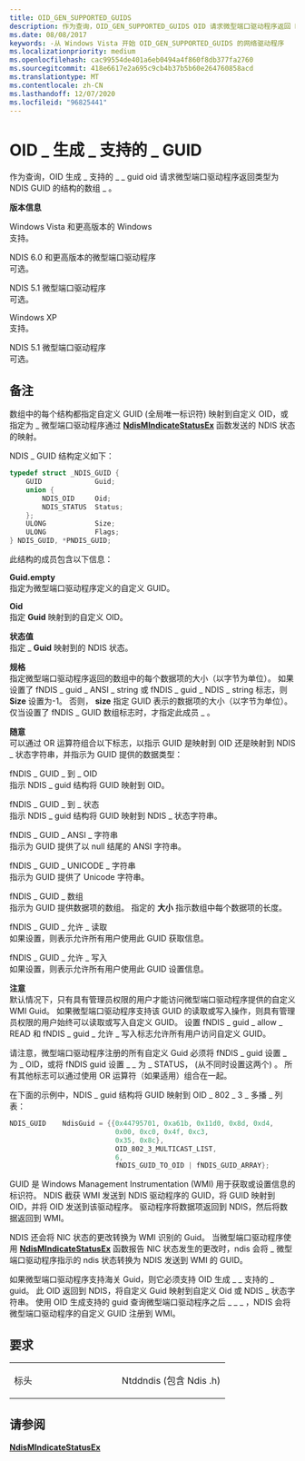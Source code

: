 ```yaml
---
title: OID_GEN_SUPPORTED_GUIDS
description: 作为查询，OID_GEN_SUPPORTED_GUIDS OID 请求微型端口驱动程序返回 NDIS_GUID 类型的结构的数组。
ms.date: 08/08/2017
keywords: -从 Windows Vista 开始 OID_GEN_SUPPORTED_GUIDS 的网络驱动程序
ms.localizationpriority: medium
ms.openlocfilehash: cac99554de401a6eb0494a4f860f8db377fa2760
ms.sourcegitcommit: 418e6617e2a695c9cb4b37b5b60e264760858acd
ms.translationtype: MT
ms.contentlocale: zh-CN
ms.lasthandoff: 12/07/2020
ms.locfileid: "96825441"
---
```

# <a name="oid_gen_supported_guids"></a>OID \_ 生成 \_ 支持的 \_ GUID


作为查询，OID 生成 \_ 支持的 \_ \_ guid oid 请求微型端口驱动程序返回类型为 NDIS GUID 的结构的数组 \_ 。

**版本信息**

<a href="" id="windows-vista-and-later-versions-of-windows"></a>Windows Vista 和更高版本的 Windows  
支持。

<a href="" id="ndis-6-0-and-later-miniport-drivers"></a>NDIS 6.0 和更高版本的微型端口驱动程序  
可选。

<a href="" id="ndis-5-1-miniport-drivers"></a>NDIS 5.1 微型端口驱动程序  
可选。

<a href="" id="windows-xp"></a>Windows XP  
支持。

<a href="" id="ndis-5-1-miniport-drivers"></a>NDIS 5.1 微型端口驱动程序  
可选。

<a name="remarks"></a>备注
-------

数组中的每个结构都指定自定义 GUID (全局唯一标识符) 映射到自定义 OID，或指定为 \_ 微型端口驱动程序通过 [**NdisMIndicateStatusEx**](/windows-hardware/drivers/ddi/ndis/nf-ndis-ndismindicatestatusex) 函数发送的 NDIS 状态的映射。

NDIS \_ GUID 结构定义如下：

```C++
typedef struct _NDIS_GUID {
    GUID             Guid;
    union {
        NDIS_OID     Oid;
        NDIS_STATUS  Status;
    };
    ULONG            Size;
    ULONG            Flags;
} NDIS_GUID, *PNDIS_GUID;
```

此结构的成员包含以下信息：

<a href="" id="guid"></a>**Guid.empty**  
指定为微型端口驱动程序定义的自定义 GUID。

<a href="" id="oid"></a>**Oid**  
指定 **Guid** 映射到的自定义 OID。

<a href="" id="status"></a>**状态值**  
指定 \_ **Guid** 映射到的 NDIS 状态。

<a href="" id="size"></a>**规格**  
指定微型端口驱动程序返回的数组中的每个数据项的大小（以字节为单位）。 如果设置了 fNDIS \_ guid \_ ANSI \_ string 或 fNDIS \_ guid \_ NDIS \_ string 标志，则 **Size** 设置为-1。 否则， **size** 指定 GUID 表示的数据项的大小（以字节为单位）。 仅当设置了 fNDIS \_ GUID 数组标志时，才指定此成员 \_ 。

<a href="" id="flags"></a>**随意**  
可以通过 OR 运算符组合以下标志，以指示 GUID 是映射到 OID 还是映射到 NDIS \_ 状态字符串，并指示为 GUID 提供的数据类型：

<a href="" id="fndis-guid-to-oid"></a>fNDIS \_ GUID \_ 到 \_ OID  
指示 NDIS \_ guid 结构将 GUID 映射到 OID。

<a href="" id="fndis-guid-to-status"></a>fNDIS \_ GUID \_ 到 \_ 状态  
指示 NDIS \_ guid 结构将 GUID 映射到 NDIS \_ 状态字符串。

<a href="" id="fndis-guid-ansi-string"></a>fNDIS \_ GUID \_ ANSI \_ 字符串  
指示为 GUID 提供了以 null 结尾的 ANSI 字符串。

<a href="" id="fndis-guid-unicode-string"></a>fNDIS \_ GUID \_ UNICODE \_ 字符串  
指示为 GUID 提供了 Unicode 字符串。

<a href="" id="fndis-guid-array"></a>fNDIS \_ GUID \_ 数组  
指示为 GUID 提供数据项的数组。 指定的 **大小** 指示数组中每个数据项的长度。

<a href="" id="fndis-guid-allow-read"></a>fNDIS \_ GUID \_ 允许 \_ 读取  
如果设置，则表示允许所有用户使用此 GUID 获取信息。

<a href="" id="fndis-guid-allow-write"></a>fNDIS \_ GUID \_ 允许 \_ 写入  
如果设置，则表示允许所有用户使用此 GUID 设置信息。

**注意**  
默认情况下，只有具有管理员权限的用户才能访问微型端口驱动程序提供的自定义 WMI Guid。 如果微型端口驱动程序支持该 GUID 的读取或写入操作，则具有管理员权限的用户始终可以读取或写入自定义 GUID。 设置 fNDIS \_ guid \_ allow \_ READ 和 fNDIS \_ guid \_ 允许 \_ 写入标志允许所有用户访问自定义 GUID。

 

请注意，微型端口驱动程序注册的所有自定义 Guid 必须将 fNDIS \_ guid 设置 \_ 为 \_ OID，或将 fNDIS guid 设置 \_ \_ 为 \_ STATUS， (从不同时设置这两个) 。 所有其他标志可以通过使用 OR 运算符（如果适用）组合在一起。

在下面的示例中，NDIS \_ guid 结构将 GUID 映射到 OID \_ 802 \_ 3 \_ 多播 \_ 列表：

```C++
NDIS_GUID    NdisGuid = {{0x44795701, 0xa61b, 0x11d0, 0x8d, 0xd4,
                          0x00, 0xc0, 0x4f, 0xc3,
                          0x35, 0x8c},
                          OID_802_3_MULTICAST_LIST,
                          6,
                          fNDIS_GUID_TO_OID | fNDIS_GUID_ARRAY};
```

GUID 是 Windows Management Instrumentation (WMI) 用于获取或设置信息的标识符。 NDIS 截获 WMI 发送到 NDIS 驱动程序的 GUID，将 GUID 映射到 OID，并将 OID 发送到该驱动程序。 驱动程序将数据项返回到 NDIS，然后将数据返回到 WMI。

NDIS 还会将 NIC 状态的更改转换为 WMI 识别的 Guid。 当微型端口驱动程序使用 [**NdisMIndicateStatusEx**](/windows-hardware/drivers/ddi/ndis/nf-ndis-ndismindicatestatusex) 函数报告 NIC 状态发生的更改时，ndis 会将 \_ 微型端口驱动程序指示的 ndis 状态转换为 NDIS 发送到 WMI 的 GUID。

如果微型端口驱动程序支持海关 Guid，则它必须支持 OID 生成 \_ \_ 支持的 \_ guid。 此 OID 返回到 NDIS，将自定义 Guid 映射到自定义 Oid 或 NDIS \_ 状态字符串。 使用 OID 生成支持的 guid 查询微型端口驱动程序之后 \_ \_ \_ ，NDIS 会将微型端口驱动程序的自定义 GUID 注册到 WMI。

<a name="requirements"></a>要求
------------

<table>
<colgroup>
<col width="50%" />
<col width="50%" />
</colgroup>
<tbody>
<tr class="odd">
<td><p>标头</p></td>
<td>Ntddndis (包含 Ndis .h) </td>
</tr>
</tbody>
</table>

## <a name="see-also"></a>请参阅


[**NdisMIndicateStatusEx**](/windows-hardware/drivers/ddi/ndis/nf-ndis-ndismindicatestatusex)

 

